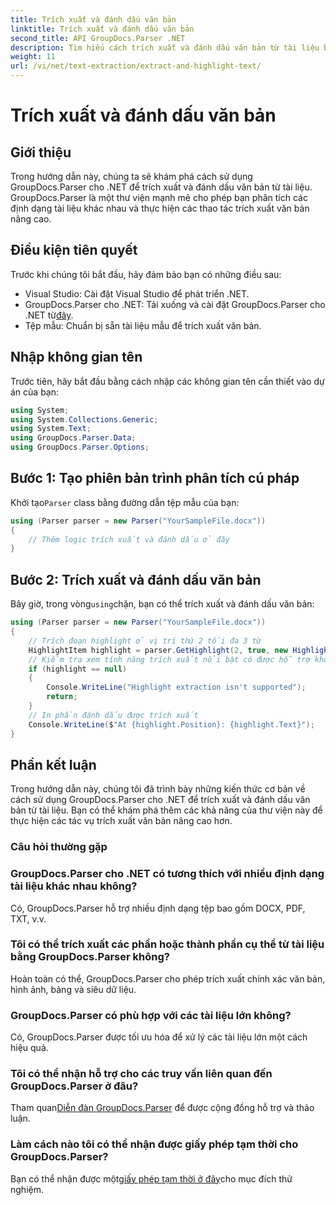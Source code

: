 ```yaml
---
title: Trích xuất và đánh dấu văn bản
linktitle: Trích xuất và đánh dấu văn bản
second_title: API GroupDocs.Parser .NET
description: Tìm hiểu cách trích xuất và đánh dấu văn bản từ tài liệu bằng GroupDocs.Parser cho .NET. Các bước dễ dàng để trích xuất văn bản hiệu quả trong các dự án .NET của bạn.
weight: 11
url: /vi/net/text-extraction/extract-and-highlight-text/
---
```


# Trích xuất và đánh dấu văn bản

## Giới thiệu
Trong hướng dẫn này, chúng ta sẽ khám phá cách sử dụng GroupDocs.Parser cho .NET để trích xuất và đánh dấu văn bản từ tài liệu. GroupDocs.Parser là một thư viện mạnh mẽ cho phép bạn phân tích các định dạng tài liệu khác nhau và thực hiện các thao tác trích xuất văn bản nâng cao.
## Điều kiện tiên quyết
Trước khi chúng tôi bắt đầu, hãy đảm bảo bạn có những điều sau:
- Visual Studio: Cài đặt Visual Studio để phát triển .NET.
-  GroupDocs.Parser cho .NET: Tải xuống và cài đặt GroupDocs.Parser cho .NET từ[đây](https://releases.groupdocs.com/parser/net/).
- Tệp mẫu: Chuẩn bị sẵn tài liệu mẫu để trích xuất văn bản.

## Nhập không gian tên
Trước tiên, hãy bắt đầu bằng cách nhập các không gian tên cần thiết vào dự án của bạn:
```csharp
using System;
using System.Collections.Generic;
using System.Text;
using GroupDocs.Parser.Data;
using GroupDocs.Parser.Options;
```
## Bước 1: Tạo phiên bản trình phân tích cú pháp
 Khởi tạo`Parser` class bằng đường dẫn tệp mẫu của bạn:
```csharp
using (Parser parser = new Parser("YourSampleFile.docx"))
{
    // Thêm logic trích xuất và đánh dấu ở đây
}
```
## Bước 2: Trích xuất và đánh dấu văn bản
 Bây giờ, trong vòng`using`chặn, bạn có thể trích xuất và đánh dấu văn bản:
```csharp
using (Parser parser = new Parser("YourSampleFile.docx"))
{
    // Trích đoạn highlight ở vị trí thứ 2 tối đa 3 từ
    HighlightItem highlight = parser.GetHighlight(2, true, new HighlightOptions(3));
    // Kiểm tra xem tính năng trích xuất nổi bật có được hỗ trợ không
    if (highlight == null)
    {
        Console.WriteLine("Highlight extraction isn't supported");
        return;
    }
    // In phần đánh dấu được trích xuất
    Console.WriteLine($"At {highlight.Position}: {highlight.Text}");
}
```

## Phần kết luận
Trong hướng dẫn này, chúng tôi đã trình bày những kiến thức cơ bản về cách sử dụng GroupDocs.Parser cho .NET để trích xuất và đánh dấu văn bản từ tài liệu. Bạn có thể khám phá thêm các khả năng của thư viện này để thực hiện các tác vụ trích xuất văn bản nâng cao hơn.

### Câu hỏi thường gặp
### GroupDocs.Parser cho .NET có tương thích với nhiều định dạng tài liệu khác nhau không?
Có, GroupDocs.Parser hỗ trợ nhiều định dạng tệp bao gồm DOCX, PDF, TXT, v.v.
### Tôi có thể trích xuất các phần hoặc thành phần cụ thể từ tài liệu bằng GroupDocs.Parser không?
Hoàn toàn có thể, GroupDocs.Parser cho phép trích xuất chính xác văn bản, hình ảnh, bảng và siêu dữ liệu.
### GroupDocs.Parser có phù hợp với các tài liệu lớn không?
Có, GroupDocs.Parser được tối ưu hóa để xử lý các tài liệu lớn một cách hiệu quả.
### Tôi có thể nhận hỗ trợ cho các truy vấn liên quan đến GroupDocs.Parser ở đâu?
 Tham quan[Diễn đàn GroupDocs.Parser](https://forum.groupdocs.com/c/parser/17) để được cộng đồng hỗ trợ và thảo luận.
### Làm cách nào tôi có thể nhận được giấy phép tạm thời cho GroupDocs.Parser?
 Bạn có thể nhận được một[giấy phép tạm thời ở đây](https://purchase.groupdocs.com/temporary-license/)cho mục đích thử nghiệm.